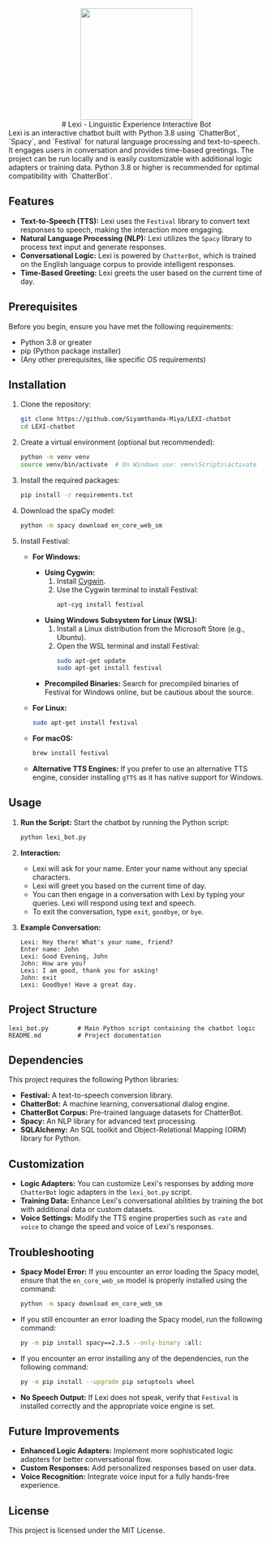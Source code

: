 <div align="center">

<img src="https://pouch.jumpshare.com/preview/CtgvS6wFP6j4ZPnhZZ6ZEZ_tQ9tfDFbC3ySoutHskWc2emfAkK7AyhAgQhSbQoN4nyCh9UVrN4auA0oLb5hzv23m_opDwU0YNFfoC4Fvd0g" height="220"/>
</div>

<div align="center">
# Lexi - Linguistic Experience Interactive Bot
</div>
Lexi is an interactive chatbot built with Python 3.8 using `ChatterBot`, `Spacy`, and `Festival` for natural language processing and text-to-speech. It engages users in conversation and provides time-based greetings. The project can be run locally and is easily customizable with additional logic adapters or training data. Python 3.8 or higher is recommended for optimal compatibility with `ChatterBot`.

## Features

- **Text-to-Speech (TTS):** Lexi uses the `Festival` library to convert text responses to speech, making the interaction more engaging.
- **Natural Language Processing (NLP):** Lexi utilizes the `Spacy` library to process text input and generate responses.
- **Conversational Logic:** Lexi is powered by `ChatterBot`, which is trained on the English language corpus to provide intelligent responses.
- **Time-Based Greeting:** Lexi greets the user based on the current time of day.

## Prerequisites

Before you begin, ensure you have met the following requirements:

- Python 3.8 or greater
- pip (Python package installer)
- (Any other prerequisites, like specific OS requirements)

## Installation

1. Clone the repository:
   ```bash
   git clone https://github.com/Siyamthanda-Miya/LEXI-chatbot
   cd LEXI-chatbot
   ```

2. Create a virtual environment (optional but recommended):
   ```bash
   python -m venv venv
   source venv/bin/activate  # On Windows use: venv\Scripts\activate
   ```

3. Install the required packages:
   ```bash
   pip install -r requirements.txt
   ```

4. Download the spaCy model:
   ```bash
   python -m spacy download en_core_web_sm
   ```

5. Install Festival:
   - **For Windows:**
     - **Using Cygwin:**
       1. Install [Cygwin](https://www.cygwin.com/).
       2. Use the Cygwin terminal to install Festival:
          ```bash
          apt-cyg install festival
          ```
     - **Using Windows Subsystem for Linux (WSL):**
       1. Install a Linux distribution from the Microsoft Store (e.g., Ubuntu).
       2. Open the WSL terminal and install Festival:
          ```bash
          sudo apt-get update
          sudo apt-get install festival
          ```
     - **Precompiled Binaries:** Search for precompiled binaries of Festival for Windows online, but be cautious about the source.

   - **For Linux:**
     ```bash
     sudo apt-get install festival
     ```

   - **For macOS:**
     ```bash
     brew install festival
     ```

   - **Alternative TTS Engines:** If you prefer to use an alternative TTS engine, consider installing `gTTS` as it has native support for Windows.

## Usage

1. **Run the Script:**
   Start the chatbot by running the Python script:

   ```bash
   python lexi_bot.py
   ```

2. **Interaction:**
   - Lexi will ask for your name. Enter your name without any special characters.
   - Lexi will greet you based on the current time of day.
   - You can then engage in a conversation with Lexi by typing your queries. Lexi will respond using text and speech.
   - To exit the conversation, type `exit`, `goodbye`, or `bye`.

3. **Example Conversation:**
   ```plaintext
   Lexi: Hey there! What's your name, friend?
   Enter name: John
   Lexi: Good Evening, John
   John: How are you?
   Lexi: I am good, thank you for asking!
   John: exit
   Lexi: Goodbye! Have a great day.
   ```

## Project Structure

```plaintext
lexi_bot.py        # Main Python script containing the chatbot logic
README.md          # Project documentation
```

## Dependencies

This project requires the following Python libraries:

- **Festival:** A text-to-speech conversion library.
- **ChatterBot:** A machine learning, conversational dialog engine.
- **ChatterBot Corpus:** Pre-trained language datasets for ChatterBot.
- **Spacy:** An NLP library for advanced text processing.
- **SQLAlchemy:** An SQL toolkit and Object-Relational Mapping (ORM) library for Python.

## Customization

- **Logic Adapters:** You can customize Lexi's responses by adding more `ChatterBot` logic adapters in the `lexi_bot.py` script.
- **Training Data:** Enhance Lexi's conversational abilities by training the bot with additional data or custom datasets.
- **Voice Settings:** Modify the TTS engine properties such as `rate` and `voice` to change the speed and voice of Lexi's responses.

## Troubleshooting

- **Spacy Model Error:** If you encounter an error loading the Spacy model, ensure that the `en_core_web_sm` model is properly installed using the command:

  ```bash
  python -m spacy download en_core_web_sm
  ```

- If you still encounter an error loading the Spacy model, run the following command:

  ```bash
  py -m pip install spacy==2.3.5 --only-binary :all:
  ```

- If you encounter an error installing any of the dependencies, run the following command:

  ```bash
  py -m pip install --upgrade pip setuptools wheel
  ```

- **No Speech Output:** If Lexi does not speak, verify that `Festival` is installed correctly and the appropriate voice engine is set.

## Future Improvements

- **Enhanced Logic Adapters:** Implement more sophisticated logic adapters for better conversational flow.
- **Custom Responses:** Add personalized responses based on user data.
- **Voice Recognition:** Integrate voice input for a fully hands-free experience.

## License

This project is licensed under the MIT License.
